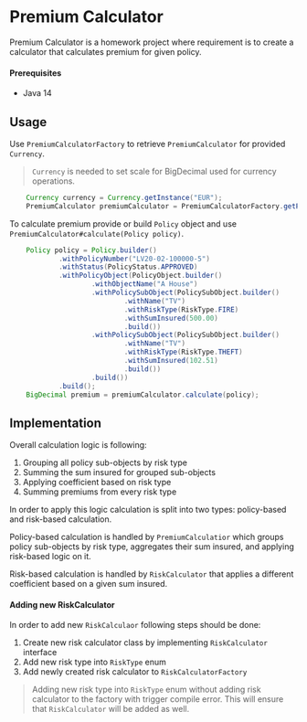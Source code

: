 # Premium Calculator

Premium Calculator is a homework project where requirement is to create a calculator that calculates premium for given policy.


#### Prerequisites

 - Java 14
 
## Usage 

Use `PremiumCalculatorFactory` to retrieve `PremiumCalculator` for provided `Currency`.
> `Currency` is needed to set scale for BigDecimal used for currency operations. 
```java
    Currency currency = Currency.getInstance("EUR");
    PremiumCalculator premiumCalculator = PremiumCalculatorFactory.getPremiumCalculator(currency);
```

To calculate premium provide or build `Policy` object and use `PremiumCalculator#calculate(Policy policy)`.

```java
    Policy policy = Policy.builder()
            .withPolicyNumber("LV20-02-100000-5")
            .withStatus(PolicyStatus.APPROVED)
            .withPolicyObject(PolicyObject.builder()
                    .withObjectName("A House")
                    .withPolicySubObject(PolicySubObject.builder()
                            .withName("TV")
                            .withRiskType(RiskType.FIRE)
                            .withSumInsured(500.00)
                            .build())
                    .withPolicySubObject(PolicySubObject.builder()
                            .withName("TV")
                            .withRiskType(RiskType.THEFT)
                            .withSumInsured(102.51)
                            .build())
                    .build())
            .build();
    BigDecimal premium = premiumCalculator.calculate(policy);
```

## Implementation

Overall calculation logic is following: 
1) Grouping all policy sub-objects by risk type
2) Summing the sum insured for grouped sub-objects
3) Applying coefficient based on risk type
4) Summing premiums from every risk type

In order to apply this logic calculation is split into two types: policy-based and risk-based calculation.

Policy-based calculation is handled by `PremiumCalculatior` which groups policy sub-objects by risk type, aggregates their sum insured, and applying risk-based logic on it.

Risk-based calculation is handled by `RiskCalculator` that applies a different coefficient based on a given sum insured. 

#### Adding new RiskCalculator

In order to add new `RiskCalculaor` following steps should be done:
1) Create new risk calculator class by implementing `RiskCalculator` interface
2) Add new risk type into `RiskType` enum
3) Add newly created risk calculator to `RiskCalculatorFactory`

> Adding new risk type into `RiskType` enum without adding risk calculator to the factory with trigger compile error.
This will ensure that `RiskCalculator` will be added as well. 
